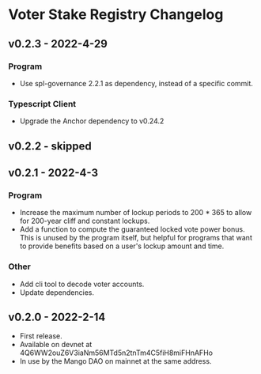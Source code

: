 # Voter Stake Registry Changelog

## v0.2.3 - 2022-4-29

### Program
- Use spl-governance 2.2.1 as dependency, instead of a specific commit.

### Typescript Client
- Upgrade the Anchor dependency to v0.24.2

## v0.2.2 - skipped

## v0.2.1 - 2022-4-3

### Program
- Increase the maximum number of lockup periods to 200 * 365 to allow for 200-year cliff and
  constant lockups.
- Add a function to compute the guaranteed locked vote power bonus. This is unused by the
  program itself, but helpful for programs that want to provide benefits based on a user's
  lockup amount and time.

### Other
- Add cli tool to decode voter accounts.
- Update dependencies.


## v0.2.0 - 2022-2-14

- First release.
- Available on devnet at 4Q6WW2ouZ6V3iaNm56MTd5n2tnTm4C5fiH8miFHnAFHo
- In use by the Mango DAO on mainnet at the same address.
